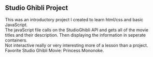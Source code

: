 <h2>Studio Ghibli Project</h2>
<p>This was an introductory project I created to learn html/css and basic JavaScript.
</br>
The javaScript file calls on the StudioGhibli API and gets all of the movie titles and their description. Then displaying the information in seperate containers.
</br>
Not interactive really or very interesting more of a lesson than a project.
</br>
Favorite Studio Ghibli Movie: Princess Mononoke.
</p>
